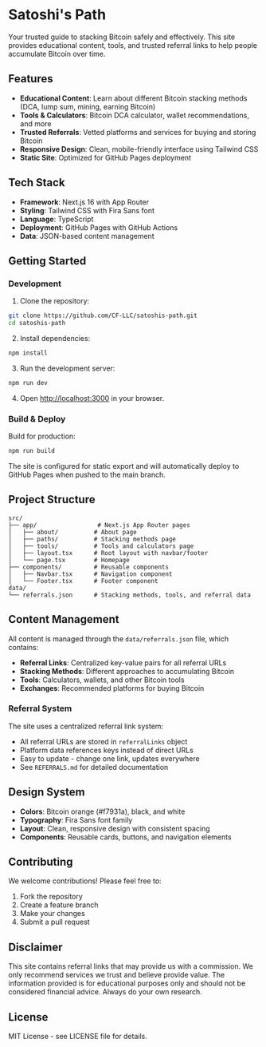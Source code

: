 # Satoshi's Path

Your trusted guide to stacking Bitcoin safely and effectively. This site provides educational content, tools, and trusted referral links to help people accumulate Bitcoin over time.

## Features

- **Educational Content**: Learn about different Bitcoin stacking methods (DCA, lump sum, mining, earning Bitcoin)
- **Tools & Calculators**: Bitcoin DCA calculator, wallet recommendations, and more
- **Trusted Referrals**: Vetted platforms and services for buying and storing Bitcoin
- **Responsive Design**: Clean, mobile-friendly interface using Tailwind CSS
- **Static Site**: Optimized for GitHub Pages deployment

## Tech Stack

- **Framework**: Next.js 16 with App Router
- **Styling**: Tailwind CSS with Fira Sans font
- **Language**: TypeScript
- **Deployment**: GitHub Pages with GitHub Actions
- **Data**: JSON-based content management

## Getting Started

### Development

1. Clone the repository:
```bash
git clone https://github.com/CF-LLC/satoshis-path.git
cd satoshis-path
```

2. Install dependencies:
```bash
npm install
```

3. Run the development server:
```bash
npm run dev
```

4. Open [http://localhost:3000](http://localhost:3000) in your browser.

### Build & Deploy

Build for production:
```bash
npm run build
```

The site is configured for static export and will automatically deploy to GitHub Pages when pushed to the main branch.

## Project Structure

```
src/
├── app/                 # Next.js App Router pages
│   ├── about/          # About page
│   ├── paths/          # Stacking methods page
│   ├── tools/          # Tools and calculators page
│   ├── layout.tsx      # Root layout with navbar/footer
│   └── page.tsx        # Homepage
├── components/         # Reusable components
│   ├── Navbar.tsx      # Navigation component
│   └── Footer.tsx      # Footer component
data/
└── referrals.json      # Stacking methods, tools, and referral data
```

## Content Management

All content is managed through the `data/referrals.json` file, which contains:

- **Referral Links**: Centralized key-value pairs for all referral URLs
- **Stacking Methods**: Different approaches to accumulating Bitcoin
- **Tools**: Calculators, wallets, and other Bitcoin tools
- **Exchanges**: Recommended platforms for buying Bitcoin

### Referral System

The site uses a centralized referral link system:
- All referral URLs are stored in `referralLinks` object
- Platform data references keys instead of direct URLs
- Easy to update - change one link, updates everywhere
- See `REFERRALS.md` for detailed documentation

## Design System

- **Colors**: Bitcoin orange (#f7931a), black, and white
- **Typography**: Fira Sans font family
- **Layout**: Clean, responsive design with consistent spacing
- **Components**: Reusable cards, buttons, and navigation elements

## Contributing

We welcome contributions! Please feel free to:

1. Fork the repository
2. Create a feature branch
3. Make your changes
4. Submit a pull request

## Disclaimer

This site contains referral links that may provide us with a commission. We only recommend services we trust and believe provide value. The information provided is for educational purposes only and should not be considered financial advice. Always do your own research.

## License

MIT License - see LICENSE file for details.
